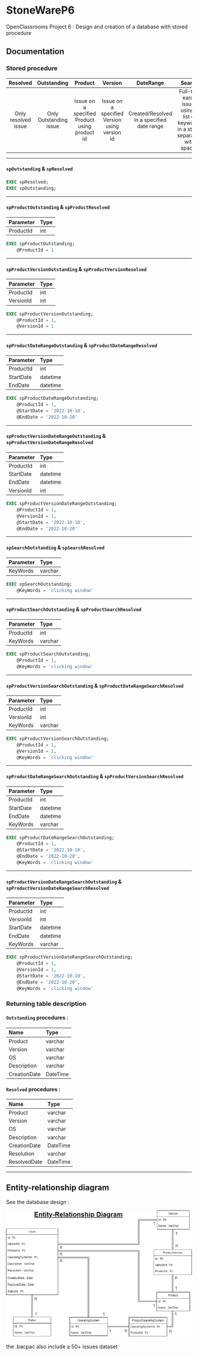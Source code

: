 # StoneWareP6
OpenClassrooms Project 6 : Design and creation of a database with stored procedure

## Documentation 

### Stored procedure 

| Resolved           | Outstanding | Product  | Version | DateRange           | Search | 
| :-------------: |:-------------:| :-------------: |:-------------:| :-------------: |:-------------:| 
| Only resolved issue| Only Outstanding issue  | Issue on a specified Product using product id| Issue on a specified Version using version id | Created/Resolved in a specified date range | Full-text earch issues using a list of keywords in a string separated with spaces |

---
#### `spOutstanding` & `spResolved`

```sql
EXEC spResolved;
EXEC spOutstanding;
```
---
#### `spProductOutstanding` & `spProductResolved`

| Parameter        | Type           |
| :------------- |:-------------|
| ProductId      | int |

```sql
EXEC spProductOutstanding;
	@ProductId = 1	
```
---
#### `spProductVersionOutstanding` & `spProductVersionResolved`

| Parameter        | Type           |
| :------------- |:-------------|
| ProductId      | int |
| VersionId      | int |

```sql
EXEC spProductVersionOutstanding;
	@ProductId = 1,
	@VersionId = 1
```
---
#### `spProductDateRangeOutstanding` & `spProductDateRangeResolved`

| Parameter        | Type           |
| :------------- |:-------------|
| ProductId      | int |
| StartDate      | datetime |
| EndDate      | datetime |

```sql
EXEC spProductDateRangeOutstanding;
	@ProductId = 1,
	@StartDate = '2022-10-10',
	@EndDate = '2022-10-20'
```
---
#### `spProductVersionDateRangeOutstanding` & `spProductVersionDateRangeResolved`

| Parameter        | Type           |
| :------------- |:-------------|
| ProductId      | int |
| StartDate      | datetime |
| EndDate      | datetime |
| VersionId      | int |

```sql
EXEC spProductVersionDateRangeOutstanding;
	@ProductId = 1,
	@VersionId = 1,
	@StartDate = '2022-10-10',
	@EndDate = '2022-10-20'
```
---
#### `spSearchOutstanding` & `spSearchResolved`

| Parameter        | Type           |
| :------------- |:-------------|
| KeyWords      | varchar |

```sql
EXEC spSearchOutstanding;
	@KeyWords = 'clicking window'
```
---
#### `spProductSearchOutstanding` & `spProductSearchResolved`

| Parameter        | Type           |
| :------------- |:-------------|
| ProductId      | int |
| KeyWords      | varchar |

```sql
EXEC spProductSearchOutstanding;	
	@ProductId = 1,
	@KeyWords = 'clicking window'
```
---
#### `spProductVersionSearchOutstanding` & `spProductDateRangeSearchResolved`

| Parameter        | Type           |
| :------------- |:-------------|
| ProductId      | int |
| VersionId      | int |
| KeyWords      | varchar |

```sql
EXEC spProductVersionSearchOutstanding;	
	@ProductId = 1,
	@VersionId = 1,
	@KeyWords = 'clicking window'
```
---
#### `spProductDateRangeSearchOutstanding` & `spProductVersionSearchResolved`

| Parameter        | Type           |
| :------------- |:-------------|
| ProductId      | int |
| StartDate      | datetime |
| EndDate      | datetime |
| KeyWords      | varchar |

```sql
EXEC spProductDateRangeSearchOutstanding;	
	@ProductId = 1,
	@StartDate = '2022-10-10',
	@EndDate = '2022-10-20',
	@KeyWords = 'clicking window'
```
---
#### `spProductVersionDateRangeSearchOutstanding` & `spProductVersionDateRangeSearchResolved`

| Parameter        | Type           |
| :------------- |:-------------|
| ProductId      | int |
| VersionId      | int |
| StartDate      | datetime |
| EndDate      | datetime |
| KeyWords      | varchar |

```sql
EXEC spProductVersionDateRangeSearchOutstanding;	
	@ProductId = 1,
	@VersionId = 1,
	@StartDate = '2022-10-10',
	@EndDate = '2022-10-20',
	@KeyWords = 'clicking window'
```

### Returning table description

#### `Outstanding` procedures :
| Name        | Type           |
| :------------- |:-------------|
| Product      | varchar |
| Version     | varchar      |
| OS | varchar   |
| Description | varchar     |
| CreationDate | DateTime     |


#### `Resolved` procedures :
| Name        | Type           |
| :------------- |:-------------|
| Product      | varchar |
| Version     | varchar      |
| OS | varchar   |
| Description | varchar     |
| CreationDate | DateTime     |
| Resolution | varchar     |
| ResolvedDate | DateTime     |
---

## Entity-relationship diagram

See the database design :

![StonewareERD](https://github.com/PinsonMarc/StoneWareP6/blob/relational-database-basics/ERD.png)

the .bacpac also include a 50+ issues dataset
